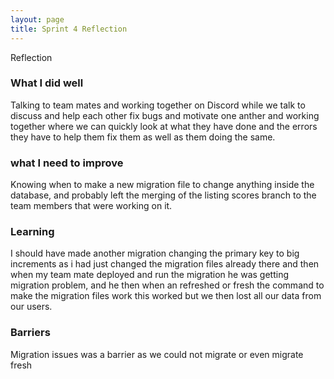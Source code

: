 ```yaml
---
layout: page
title: Sprint 4 Reflection
---
```


Reflection

### What I did well
Talking to team mates and working together on Discord while we talk to discuss and help each other fix bugs and motivate one anther and working together where we can quickly look at what they have done and the errors they have to help them fix them as well as them doing the same.

### what I need to improve
Knowing when to make a new migration file to change anything inside the database, and probably left the merging of the listing scores branch to the team members that were working on it.

### Learning 

I should have made another migration changing the primary key to big increments as i had just changed the migration files already there and then when my team mate deployed and run the migration he was getting migration problem, and he then when an refreshed or fresh the command to make the migration files work this worked but we then lost all our data from our users.


### Barriers 

Migration issues was a barrier as we could not migrate or even migrate fresh 

